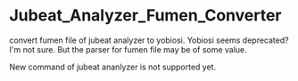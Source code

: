 # Jubeat_Analyzer_Fumen_Converter
convert fumen file of jubeat analyzer to yobiosi.
Yobiosi seems deprecated? I'm not sure.
But the parser for fumen file may be of some value.

New command of jubeat ananlyzer is not supported yet.
